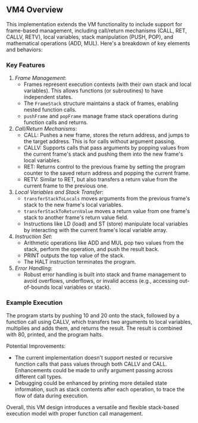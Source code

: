## VM4 Overview

This implementation extends the VM functionality to include support for frame-based management, including call/return mechanisms (CALL, RET, CALLV, RETV), local variables, stack manipulation (PUSH, POP), and mathematical operations (ADD, MUL). Here's a breakdown of key elements and behaviors:

### Key Features

1. *Frame Management*:
    - Frames represent execution contexts (with their own stack and local variables). This allows functions (or subroutines) to have independent states.
    - The `FrameStack` structure maintains a stack of frames, enabling nested function calls.
    - `pushFrame` and `popFrame` manage frame stack operations during function calls and returns.
2. *Call/Return Mechanisms*:
    - CALL: Pushes a new frame, stores the return address, and jumps to the target address. This is for calls without argument passing.
    - CALLV: Supports calls that pass arguments by popping values from the current frame's stack and pushing them into the new frame's local variables.
    - RET: Returns control to the previous frame by setting the program counter to the saved return address and popping the current frame.
    - RETV: Similar to RET, but also transfers a return value from the current frame to the previous one.
3. *Local Variables and Stack Transfer*:
    - `transferStackToLocals` moves arguments from the previous frame's stack to the new frame's local variables.
    - `transferStackToReturnValue` moves a return value from one frame's stack to another frame's return value field.
    - Instructions like LD (load) and ST (store) manipulate local variables by interacting with the current frame's local variable array.
4. *Instruction Set*:
    - Arithmetic operations like ADD and MUL pop two values from the stack, perform the operation, and push the result back.
    - PRINT outputs the top value of the stack.
    - The HALT instruction terminates the program.
5. *Error Handling*:
    - Robust error handling is built into stack and frame management to avoid overflows, underflows, or invalid access (e.g., accessing out-of-bounds local variables or stack).

### Example Execution

The program starts by pushing 10 and 20 onto the stack, followed by a function call using CALLV, which transfers two arguments to local variables, multiplies and adds them, and returns the result. The result is combined with 80, printed, and the program halts.

Potential Improvements:

- The current implementation doesn't support nested or recursive function calls that pass values through both CALLV and CALL. Enhancements could be made to unify argument passing across different call types.
- Debugging could be enhanced by printing more detailed state information, such as stack contents after each operation, to trace the flow of data during execution.

Overall, this VM design introduces a versatile and flexible stack-based execution model with proper function call management.
